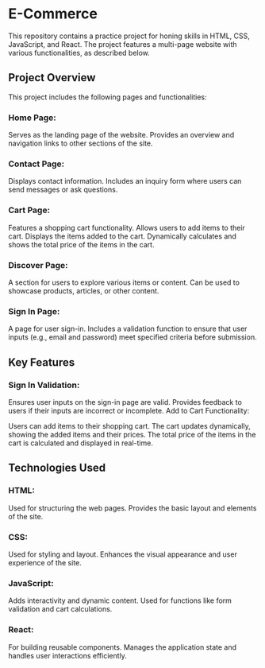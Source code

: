 # E-Commerce
This repository contains a practice project for honing skills in HTML, CSS, JavaScript, and React. The project features a multi-page website with various functionalities, as described below.

## Project Overview

This project includes the following pages and functionalities:

### Home Page:

Serves as the landing page of the website.
Provides an overview and navigation links to other sections of the site.

### Contact Page:

Displays contact information.
Includes an inquiry form where users can send messages or ask questions.

### Cart Page:

Features a shopping cart functionality.
Allows users to add items to their cart.
Displays the items added to the cart.
Dynamically calculates and shows the total price of the items in the cart.

### Discover Page:

A section for users to explore various items or content.
Can be used to showcase products, articles, or other content.

### Sign In Page:

A page for user sign-in.
Includes a validation function to ensure that user inputs (e.g., email and password) meet specified criteria before submission.

## Key Features

### Sign In Validation:

Ensures user inputs on the sign-in page are valid.
Provides feedback to users if their inputs are incorrect or incomplete.
Add to Cart Functionality:

Users can add items to their shopping cart.
The cart updates dynamically, showing the added items and their prices.
The total price of the items in the cart is calculated and displayed in real-time.

## Technologies Used

### HTML:

Used for structuring the web pages.
Provides the basic layout and elements of the site.

### CSS:

Used for styling and layout.
Enhances the visual appearance and user experience of the site.

### JavaScript:

Adds interactivity and dynamic content.
Used for functions like form validation and cart calculations.

### React:

For building reusable components.
Manages the application state and handles user interactions efficiently.
